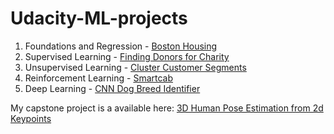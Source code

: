 # Udacity-ML-projects

1. Foundations and Regression - [Boston Housing](https://github.com/rludlow/Udacity-ML/tree/master/Boston-Housing)
2. Supervised Learning - [Finding Donors for Charity](https://github.com/rludlow/Udacity-ML/tree/master/Finding-Donors)
3. Unsupervised Learning - [Cluster Customer Segments](https://github.com/rludlow/Udacity-ML/tree/master/Finding-Donors)
4. Reinforcement Learning - [Smartcab](https://github.com/rludlow/Udacity-ML/tree/master/Smartcab)
5. Deep Learning - [CNN Dog Breed Identifier](https://github.com/rludlow/Udacity-ML/tree/master/Dog-Breeds)

My capstone project is a available here: [3D Human Pose Estimation from 2d Keypoints](https://github.com/rludlow/3d-pose-2d-keypoints)
